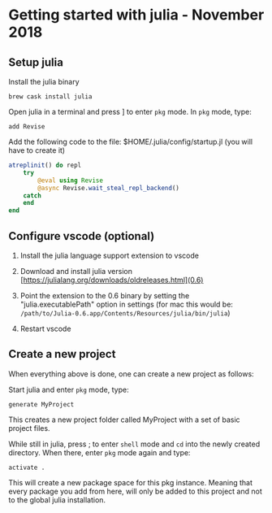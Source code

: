 # Getting started with julia - November 2018

## Setup julia

Install the julia binary

```shell
brew cask install julia
```

Open julia in a terminal and press ] to enter `pkg` mode.
In `pkg` mode, type:

```shell
add Revise
```

Add the following code to the file: $HOME/.julia/config/startup.jl (you will have to create it)

```julia
atreplinit() do repl
    try
        @eval using Revise
        @async Revise.wait_steal_repl_backend()
    catch
    end
end
```

## Configure vscode (optional)

1. Install the julia language support extension to vscode

2. Download and install julia version [https://julialang.org/downloads/oldreleases.html](0.6)

3. Point the extension to the 0.6 binary by setting the "julia.executablePath" option in settings (for mac this would be: `/path/to/Julia-0.6.app/Contents/Resources/julia/bin/julia`)

4. Restart vscode

## Create a new project

When everything above is done, one can create a new project as follows:

Start julia and enter `pkg` mode, type:

```shell
generate MyProject
```

This creates a new project folder called MyProject with a set of basic
project files.

While still in julia, press ; to enter `shell` mode and `cd` into the newly
created directory. When there, enter `pkg` mode again and type:

```shell
activate .
```

This will create a new package space for this pkg instance. Meaning that
every package you add from here, will only be added to this project and not to
the global julia installation.
